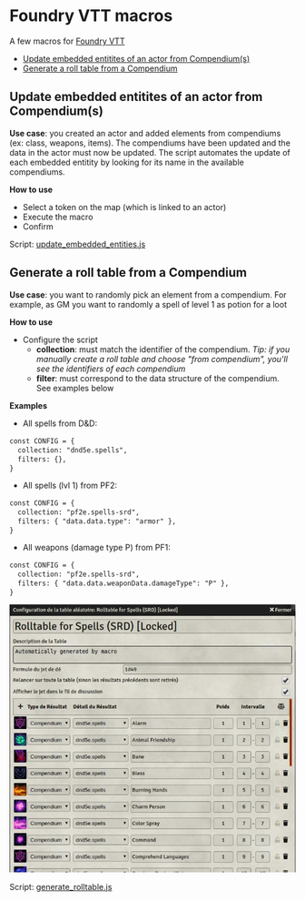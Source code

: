 # Foundry VTT macros

A few macros for [Foundry VTT](https://foundryvtt.com/)

* [Update embedded entitites of an actor from Compendium(s)](#update-embedded-entitites-of-an-actor-from-compendiums)
* [Generate a roll table from a Compendium](#generate-a-roll-table-from-a-compendium)

## Update embedded entitites of an actor from Compendium(s)

**Use case**: you created an actor and added elements from compendiums (ex: class, weapons, items). The compendiums have been updated and the data in the actor must now be updated. The script automates the update of each embedded entitity by looking for its name in the available compendiums. 

**How to use**
* Select a token on the map (which is linked to an actor)
* Execute the macro
* Confirm

Script: [update_embedded_entities.js](macros/update_embedded_entities.js)


## Generate a roll table from a Compendium

**Use case**: you want to randomly pick an element from a compendium. For example, as GM you want to randomly a spell of level 1 as potion for a loot

**How to use**
* Configure the script
  * **collection**: must match the identifier of the compendium. *Tip: if you manually create a roll table and choose "from compendium", you'll see the identifiers of each compendium*
  * **filter**: must correspond to the data structure of the compendium. See examples below

**Examples**
* All spells from D&D:
```
const CONFIG = {
  collection: "dnd5e.spells", 
  filters: {},
}
```
* All spells (lvl 1) from PF2:
```
const CONFIG = {
  collection: "pf2e.spells-srd", 
  filters: { "data.data.type": "armor" },
}
```
* All weapons (damage type P) from PF1:
```
const CONFIG = {
  collection: "pf2e.spells-srd", 
  filters: { "data.data.weaponData.damageType": "P" },
}
```

![Generate Rolltable](img/generate_rolltable.jpeg)

Script: [generate_rolltable.js](macros/generate_rolltable.js)



